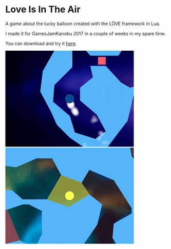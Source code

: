 # Love Is In The Air

A game about the lucky balloon created with the LÖVE framework in Lua.

I made it for GamesJamKanobu 2017 in a couple of weeks in my spare time.

You can download and try it [here](https://astrochili.itch.io/love-is-in-the-air).

![Demo GIF](gifs/demo-1.gif)
![Demo GIF](gifs/demo-2.gif)
